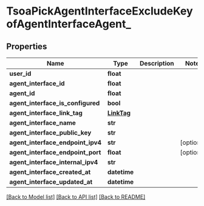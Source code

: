 # TsoaPickAgentInterfaceExcludeKeyofAgentInterfaceAgent_

## Properties
Name | Type | Description | Notes
------------ | ------------- | ------------- | -------------
**user_id** | **float** |  | 
**agent_interface_id** | **float** |  | 
**agent_id** | **float** |  | 
**agent_interface_is_configured** | **bool** |  | 
**agent_interface_link_tag** | [**LinkTag**](LinkTag.md) |  | 
**agent_interface_name** | **str** |  | 
**agent_interface_public_key** | **str** |  | 
**agent_interface_endpoint_ipv4** | **str** |  | [optional] 
**agent_interface_endpoint_port** | **float** |  | [optional] 
**agent_interface_internal_ipv4** | **str** |  | 
**agent_interface_created_at** | **datetime** |  | 
**agent_interface_updated_at** | **datetime** |  | 

[[Back to Model list]](../README.md#documentation-for-models) [[Back to API list]](../README.md#documentation-for-api-endpoints) [[Back to README]](../README.md)

